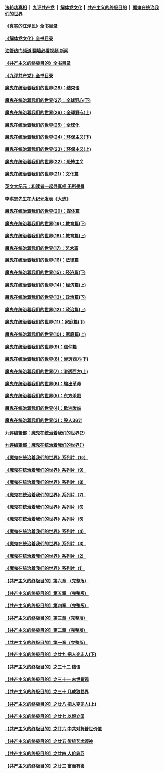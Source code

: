 ####  [法轮功真相](../../../../basic/blob/master/README.md?t=08140831) &nbsp;|&nbsp; [九评共产党](../../../../9ping.md/blob/master/README.md?t=08140831) &nbsp;|&nbsp; [解体党文化](../../../../jtdwh.md/blob/master/README.md?t=08140831)  &nbsp;|&nbsp; [共产主义的终极目的](../../../../gczydzjmd.md/blob/master/README.md?t=08140831) &nbsp;|&nbsp; [魔鬼在统治我们的世界](../../../../mgztzwmdsj.md/blob/master/README.md?t=08140831) 

#### [《真实的江泽民》全书目录](../pages/nsc422/n13721399.md?t=08140831) 

#### [《解体党文化》全书目录](../pages/nsc422/n13721157.md?t=08140831) 

#### [油管热门频道 翻墙必看视频 新闻](http://45.76.130.85:81/youtube.html?08140831)

#### [《共产主义的终极目的》全书目录](../pages/nsc422/n13721048.md?t=08140831) 

#### [《九评共产党》全书目录](../pages/nsc422/n13708085.md?t=08140831) 

#### [魔鬼在统治着我们的世界(28)：结束语](../pages/nsc422/n10936246.md?t=08140831) 

#### [魔鬼在统治着我们的世界(27)：全球野心(下)](../pages/nsc422/n10928319.md?t=08140831) 

#### [魔鬼在统治着我们的世界(26)：全球野心(上)](../pages/nsc422/n10900318.md?t=08140831) 

#### [魔鬼在统治着我们的世界(25)：全球化](../pages/nsc422/n10788205.md?t=08140831) 

#### [魔鬼在统治着我们的世界(24)：环保主义(下)](../pages/nsc422/n10695307.md?t=08140831) 

#### [魔鬼在统治着我们的世界(23)：环保主义(上)](../pages/nsc422/n10688613.md?t=08140831) 

#### [魔鬼在统治着我们的世界(22)：恐怖主义](../pages/nsc422/n10614727.md?t=08140831) 

#### [魔鬼在统治着我们的世界(21)：文化篇](../pages/nsc422/n10597706.md?t=08140831) 

#### [英文大纪元：和读者一起寻真相 无所畏惧](../pages/nsc422/n12542027.md?t=08140831) 

#### [李洪志先生在大纪元发表《大选》](../pages/nsc422/n12534746.md?t=08140831) 

#### [魔鬼在统治着我们的世界(20)：媒体篇](../pages/nsc422/n10586579.md?t=08140831) 

#### [魔鬼在统治着我们的世界(19)：教育篇(下)](../pages/nsc422/n10564808.md?t=08140831) 

#### [魔鬼在统治着我们的世界(18)：教育篇(上)](../pages/nsc422/n10526970.md?t=08140831) 

#### [魔鬼在统治着我们的世界(17)：艺术篇](../pages/nsc422/n10499093.md?t=08140831) 

#### [魔鬼在统治着我们的世界(16)：法律篇](../pages/nsc422/n10485969.md?t=08140831) 

#### [魔鬼在统治着我们的世界(15)：经济篇(下)](../pages/nsc422/n10469975.md?t=08140831) 

#### [魔鬼在统治着我们的世界(14)：经济篇(上)](../pages/nsc422/n10457370.md?t=08140831) 

#### [魔鬼在统治着我们的世界(13)：政治篇(下)](../pages/nsc422/n10448270.md?t=08140831) 

#### [魔鬼在统治着我们的世界(12)：政治篇(上)](../pages/nsc422/n10444576.md?t=08140831) 

#### [魔鬼在统治着我们的世界(11)：家庭篇(下)](../pages/nsc422/n10440961.md?t=08140831) 

#### [魔鬼在统治着我们的世界(10)：家庭篇(上)](../pages/nsc422/n10435448.md?t=08140831) 

#### [魔鬼在统治着我们的世界(9)：信仰篇](../pages/nsc422/n10432159.md?t=08140831) 

#### [魔鬼在统治着我们的世界(8)：渗透西方(下)](../pages/nsc422/n10429603.md?t=08140831) 

#### [魔鬼在统治着我们的世界(7)：渗透西方(上)](../pages/nsc422/n10426013.md?t=08140831) 

#### [魔鬼在统治着我们的世界(6)：输出革命](../pages/nsc422/n10421536.md?t=08140831) 

#### [魔鬼在统治着我们的世界(5)：东方杀戮](../pages/nsc422/n10417707.md?t=08140831) 

#### [魔鬼在统治着我们的世界(4)：欧洲发端](../pages/nsc422/n10414890.md?t=08140831) 

#### [魔鬼在统治着我们的世界(3)：毁人36计](../pages/nsc422/n10411583.md?t=08140831) 

#### [九评编辑部：魔鬼在统治着我们的世界(2)](../pages/nsc422/n10410036.md?t=08140831) 

#### [九评编辑部：魔鬼在统治着我们的世界(1)](../pages/nsc422/n10406825.md?t=08140831) 

#### [《魔鬼在统治着我们的世界》系列片（10）](../pages/nsc422/n12292670.md?t=08140831) 

#### [《魔鬼在统治着我们的世界》系列片（9）](../pages/nsc422/n12290859.md?t=08140831) 

#### [《魔鬼在统治着我们的世界》系列片（8）](../pages/nsc422/n12287445.md?t=08140831) 

#### [《魔鬼在统治着我们的世界》系列片（7）](../pages/nsc422/n12283425.md?t=08140831) 

#### [《魔鬼在统治着我们的世界》系列片（6）](../pages/nsc422/n12282314.md?t=08140831) 

#### [《魔鬼在统治着我们的世界》系列片（5）](../pages/nsc422/n12281419.md?t=08140831) 

#### [《魔鬼在统治着我们的世界》系列片（4）](../pages/nsc422/n12274024.md?t=08140831) 

#### [《魔鬼在统治着我们的世界》系列片（3）](../pages/nsc422/n12271322.md?t=08140831) 

#### [《魔鬼在统治着我们的世界》系列片（2）](../pages/nsc422/n12269049.md?t=08140831) 

#### [《魔鬼在统治着我们的世界》系列片（1）](../pages/nsc422/n12267575.md?t=08140831) 

#### [【共产主义的终极目的】第六章 （完整版）](../pages/nsc422/n11428913.md?t=08140831) 

#### [【共产主义的终极目的】第五章 （完整版）](../pages/nsc422/n11428912.md?t=08140831) 

#### [【共产主义的终极目的】第四章 （完整版）](../pages/nsc422/n11428907.md?t=08140831) 

#### [【共产主义的终极目的】第三章（完整版）](../pages/nsc422/n11428848.md?t=08140831) 

#### [【共产主义的终极目的】第二章（完整版）](../pages/nsc422/n11428831.md?t=08140831) 

#### [【共产主义的终极目的】第一章（完整版）](../pages/nsc422/n11417651.md?t=08140831) 

#### [【共产主义的终极目的】之廿九 把人变非人(下)](../pages/nsc422/n11344140.md?t=08140831) 

#### [【共产主义的终极目的】之三十二 结语](../pages/nsc422/n11360535.md?t=08140831) 

#### [【共产主义的终极目的】之三十一 末世景观](../pages/nsc422/n11351129.md?t=08140831) 

#### [【共产主义的终极目的】之三十 几成狼世界](../pages/nsc422/n11348280.md?t=08140831) 

#### [【共产主义的终极目的】之廿八 把人变非人(上)](../pages/nsc422/n11340492.md?t=08140831) 

#### [【共产主义的终极目的】之廿七 以恨立国](../pages/nsc422/n11336944.md?t=08140831) 

#### [【共产主义的终极目的】之廿六 中共对抗普世价值](../pages/nsc422/n11324785.md?t=08140831) 

#### [【共产主义的终极目的】之廿五 传统艺术颂神](../pages/nsc422/n11296396.md?t=08140831) 

#### [【共产主义的终极目的】之廿四 人伦典范](../pages/nsc422/n11296397.md?t=08140831) 

#### [【共产主义的终极目的】之廿三 富而有德](../pages/nsc422/n11283598.md?t=08140831) 

<img src='http://gfw-breaker.win/goodnews/indexes/nsc422.md' width='0px' height='0px'/>

